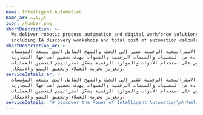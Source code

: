 ```yaml
---
name: Intelligent Automation
name_ar: كريكيت
icon: /Number.png
shortDescription: >-
  We deliver robotic process automation and digital workforce solutions,
  including IA discovery workshops and total cost of automation calculations.
shortDescription_ar: >-
  الاستراتيجية الرقمية تشير إلى الخطة والنهج الشامل الذي يتبعه المؤسسات
  للاستفادة من التقنيات والمنصات الرقمية والقنوات بهدف تحقيق أهدافها التجارية.
  تنطوي على استخدام الأدوات والموارد الرقمية بشكل استراتيجي لتحسين العمليات
  وتعزيز تجربة العملاء وتحقيق النمو والابتكار.
serviceDetails_ar: >
  الاستراتيجية الرقمية تشير إلى الخطة والنهج الشامل الذي يتبعه المؤسسات
  للاستفادة من التقنيات والمنصات الرقمية والقنوات بهدف تحقيق أهدافها التجارية.
  تنطوي على استخدام الأدوات والموارد الرقمية بشكل استراتيجي لتحسين العمليات
  وتعزيز تجربة العملاء وتحقيق النمو والابتكار.
serviceDetails: "# Discover the Power of Intelligent Automation\n\nWelcome to the realm where technology meets human intellect. With Masarat Digital's Intelligent Automation services, we automate repetitive tasks, enhance productivity, and unlock untold potential within your business operations.\n\n                                                                                     Explore AI Possibilities!\n\n# Our Competencies\n\n### Artificial Intelligence\n\n* Attended Automation: Empower your team with AI tools that offer real-time assistance, enhancing efficiency and accuracy.\n* Unattended Automation: Let AI handle routine tasks 24/7, giving your team more time for strategic work.\n* Structured Data: Utilize AI to process structured data quickly and accurately, supporting informed decision-making.\_\n\nDigital Workforce\n\n\n\n* Unstructured Data: Leverage AI to decipher and analyze unstructured data, revealing critical insights.\n* UI Automation: Automate interactions with user interfaces, enhancing productivity and user experience.\n* Natural Language Processing & Fuzzy Logic: Use AI to understand and respond to human language, making interactions seamless.\_\n* Predict Process Outcomes: Forecast business process outcomes with AI, supporting proactive decision-making.\n\n# Robotic Insights\n\n* Smart, Real-time Analytics: Get instant insights with AI-powered analytics that drive agile decisions.\n* Operational Insight: Monitor, analyze and improve operations with real-time data.\n* Business Insight: Gain a broader view of your business landscape with AI-driven insights.\_\n* Trends Indicator: Stay ahead of the curve with AI predictions on emerging trends. \\[Stay Ahead]\n\n# IA Discovery Workshop\n\n* By Process & By Role, Skill: Identify automation opportunities by analyzing processes and roles within your organization.\n* ROI and TCO/TCA Calculation: Understand the potential return on investment and total cost of automation/ownership with our advanced calculation tools.\n\n# Why Choose Our Intelligent Automation Services?\n\n* Empower employees by eliminating mundane tasks: By taking over repetitive and tedious tasks, Intelligent Automation allows your employees to focus on more complex and strategic issues. This not only boosts their morale and job satisfaction, but also enhances their productivity.\n* Drive efficiencies and reduce operational costs: Intelligent Automation streamlines workflows and reduces the time taken to perform tasks. This increase in efficiency can significantly reduce your operational costs and improve your bottom line.\n* Improve accuracy and reduce error rates: Unlike humans, machines do not make mistakes out of fatigue or oversight. Therefore, implementing Intelligent Automation can greatly enhance the accuracy of your operations and virtually eliminate errors.\n* Gain actionable insights for strategic decisions: Intelligent Automation can gather and analyze data at a scale that humans cannot match. This can provide you with valuable insights that you can use to make informed strategic decisions.\n* Enhance customer satisfaction with improved services: With faster response times, personalized interactions, and 24/7 availability, Intelligent Automation can greatly enhance your customer service. This, in turn, can lead to increased customer satisfaction and loyalty.\n\n\nReady to Step into the Future with Intelligent Automation?\n----------------------------------------------------------\n\nIt's time to free up your resources, enhance accuracy, and deliver faster, more efficient services with our Intelligent Automation solutions. Grow your operations and stay ahead in this fast-paced digital world.\n\n                                                                                            Let's get started!\n\n\n\nFrequently Ask Questions\n========================\n\n#### Q: What is Intelligent Automation?\n\nA: Intelligent Automation is the fusion of Artificial Intelligence and Robotic Process Automation. It enables businesses to automate complex tasks that require human-like understanding and decision-making capabilities.\n\n#### Q: How does Intelligent Automation differ from traditional automation?\n\nA: Traditional automation is rule-based and can only handle structured data, whereas Intelligent Automation leverages AI to handle unstructured data, understand natural language, make decisions, and learn from experience.\n\n#### Q: What are some applications of Intelligent Automation?\n\nA: Intelligent Automation can be applied to various business operations such as customer service, data entry, data analysis, invoice processing, IT operations, and more.\n\n#### Q: How can Intelligent Automation benefit my business?\n\nA: Intelligent Automation can improve efficiency, reduce costs, enhance accuracy, support decision-making, and improve customer service in your business.\n\n#### Q: How long does it take to implement Intelligent Automation?\n\nA: The implementation time can vary depending on the complexity of the processes to be automated, the technology used, and the readiness of the business to adopt the changes.\n\n\n\n\n\n\n\n"
---
```




